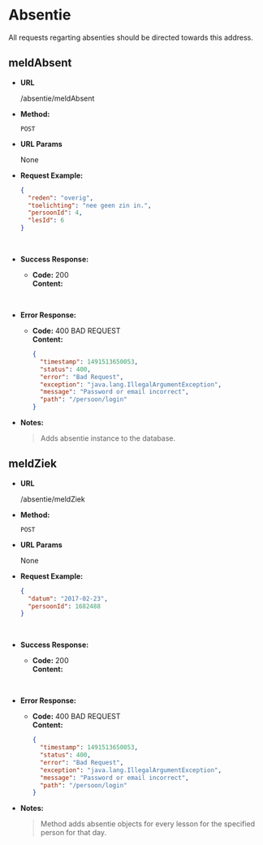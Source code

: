 # Absentie

All requests regarting absenties should be directed towards this address.

## meldAbsent

- **URL**

  /absentie/meldAbsent

- **Method:**

  `POST` 

- **URL Params**

  None

- **Request Example:**

  ```json
  {
  	"reden": "overig",
  	"toelichting": "nee geen zin in.",
  	"persoonId": 4,
  	"lesId": 6
  }
  ```

  ​

- **Success Response:**

  - **Code:** 200 <br />
    **Content:** 

    ​

- **Error Response:**

  - **Code:** 400 BAD REQUEST <br />
    **Content:**

    ```json
    {
      "timestamp": 1491513650053,
      "status": 400,
      "error": "Bad Request",
      "exception": "java.lang.IllegalArgumentException",
      "message": "Password or email incorrect",
      "path": "/persoon/login"
    }
    ```

- **Notes:**

  > Adds absentie instance to the database.



## meldZiek

- **URL**

  /absentie/meldZiek

- **Method:**

  `POST` 

- **URL Params**

  None

- **Request Example:**

  ```json
  {
  	"datum": "2017-02-23",
  	"persoonId": 1682488
  }
  ```

  ​

- **Success Response:**

  - **Code:** 200 <br />
    **Content:** 

    ​

- **Error Response:**

  - **Code:** 400 BAD REQUEST <br />
    **Content:**

    ```json
    {
      "timestamp": 1491513650053,
      "status": 400,
      "error": "Bad Request",
      "exception": "java.lang.IllegalArgumentException",
      "message": "Password or email incorrect",
      "path": "/persoon/login"
    }
    ```

- **Notes:**

  > Method adds absentie objects for every lesson for the specified person for that day.